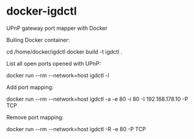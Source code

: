 # docker-igdctl
UPnP gateway port mapper with Docker

Builing Docker container:

   cd /home/docker/igdctl
   docker build -t igdctl .


List all open ports opened with UPnP:

  docker run --rm --network=host igdctl -l


Add port mapping:

  docker run --rm --network=host igdctl -a -e 80 -i 80 -I 192.168.178.10 -P TCP


Remove port mapping:

  docker run --rm --network=host igdctl -R -e 80 -P TCP

